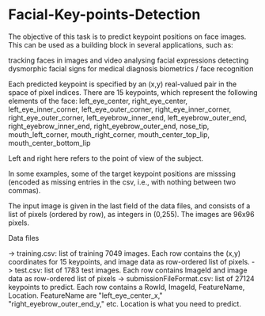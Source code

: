 # Facial-Key-points-Detection
The objective of this task is to predict keypoint positions on face images. This can be used as a building block in several applications, such as:

  tracking faces in images and video
  analysing facial expressions
  detecting dysmorphic facial signs for medical diagnosis
  biometrics / face recognition

Each predicted keypoint is specified by an (x,y) real-valued pair in the space of pixel indices. There are 15 keypoints, which represent the following elements of the face: left_eye_center, right_eye_center, left_eye_inner_corner, left_eye_outer_corner, right_eye_inner_corner, right_eye_outer_corner, left_eyebrow_inner_end, left_eyebrow_outer_end, right_eyebrow_inner_end, right_eyebrow_outer_end, nose_tip, mouth_left_corner, mouth_right_corner, mouth_center_top_lip, mouth_center_bottom_lip

Left and right here refers to the point of view of the subject.

In some examples, some of the target keypoint positions are misssing (encoded as missing entries in the csv, i.e., with nothing between two commas).

The input image is given in the last field of the data files, and consists of a list of pixels (ordered by row), as integers in (0,255). The images are 96x96 pixels.


Data files

->  training.csv: list of training 7049 images. Each row contains the (x,y) coordinates for 15 keypoints, and image data as row-ordered list of pixels.
->  test.csv: list of 1783 test images. Each row contains ImageId and image data as row-ordered list of pixels
->  submissionFileFormat.csv: list of 27124 keypoints to predict. Each row contains a RowId, ImageId, FeatureName, Location. FeatureName are "left_eye_center_x," "right_eyebrow_outer_end_y," etc. Location is what you need to predict. 
